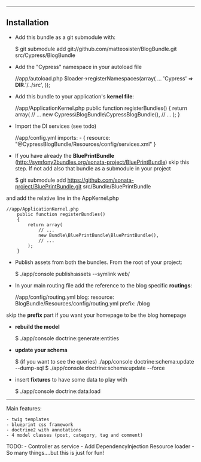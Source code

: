 ------------
Installation
------------

* Add this bundle as a git submodule with:

    $ git submodule add git://github.com/matteosister/BlogBundle.git src/Cypress/BlogBundle

* Add the "Cypress" namespace in your autoload file

    //app/autoload.php
    $loader->registerNamespaces(array(
        ...
        'Cypress'          => __DIR__.'/../src',
    ));

* Add this bundle to your application's **kernel file**:

    //app/ApplicationKernel.php
    public function registerBundles()
    {
        return array(
            // ...
            new Cypress\BlogBundle\CypressBlogBundle(),
            // ...
        );
    }

* Import the DI services (see todo)
    
    //app/config.yml
    imports:
        - { resource: "@CypressBlogBundle/Resources/config/services.xml" }

* If you have already the **BluePrintBundle** (http://symfony2bundles.org/sonata-project/BluePrintBundle) skip this step.
If not add also that bundle as a submodule in your project

    $ git submodule add https://github.com/sonata-project/BluePrintBundle.git src/Bundle/BluePrintBundle

and add the relative line in the AppKernel.php

    //app/ApplicationKernel.php
        public function registerBundles()
        {
            return array(
                // ...
                new Bundle\BluePrintBundle\BluePrintBundle(),
                // ...
            );
        }

* Publish assets from both the bundles. From the root of your project:

    $ ./app/console publish:assets --symlink web/

* In your main routing file add the reference to the blog specific **routings**:

    //app/config/routing.yml
    blog:
        resource: BlogBundle/Resources/config/routing.yml
        prefix: /blog

skip the **prefix** part if you want your homepage to be the blog homepage

* **rebuild the model**

    $ ./app/console doctrine:generate:entities

* **update your schema**

    $ (if you want to see the queries) ./app/console doctrine:schema:update --dump-sql
    $ ./app/console doctrine:schema:update --force

* insert **fixtures** to have some data to play with

    $ ./app/console doctrine:data:load

---------

Main features:

    - twig templates
    - blueprint css framework
    - doctrine2 with annotations
    - 4 model classes (post, category, tag and comment)

TODO:
    - Controller as service
    - Add DependencyInjection Resource loader
    - So many things....but this is just for fun!